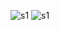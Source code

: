 ![s1](https://github.com/nikhil1998-sharma/TatvaSoft-task/assets/68024086/3496d6d9-c0f3-4f40-abce-c6b4d0a69c03)
![s1](https://github.com/nikhil1998-sharma/TatvaSoft-task/assets/68024086/c6627c68-c60f-4ecb-9e47-a89fb6afa658)
